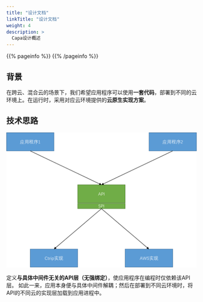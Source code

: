 ```yaml
---
title: "设计文档"
linkTitle: "设计文档"
weight: 4
description: >
  Capa设计概述
---
```

{{% pageinfo %}}
{{% /pageinfo %}}

## 背景

在跨云、混合云的场景下，我们希望应用程序可以使用**一套代码**，部署到不同的云环境上。在运行时，采用对应云环境提供的**云原生实现方案**。

## 技术思路

![api design](https://raw.githubusercontent.com/capa-cloud/capa.io/master/content/images/zh/docs/Concepts/api_design.png)

定义**与具体中间件无关的API层（无强绑定）**，使应用程序在编程时仅依赖该API层。
如此一来，应用本身便与具体中间件解耦；然后在部署到不同云环境时，将API的不同云的实现层加载到应用进程中。





